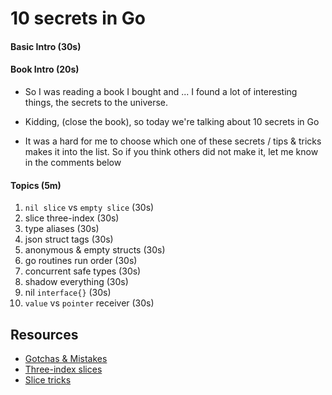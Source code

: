 # 10 secrets in Go

#### Basic Intro (30s)

#### Book Intro (20s)

- So I was reading a book I bought and ... I found a lot of interesting things, the secrets to the universe.

- Kidding, (close the book), so today we're talking about 10 secrets in Go

- It was a hard for me to choose which one of these secrets / tips & tricks makes it into the list. So if you think others did not make it, let me know in the comments below

#### Topics (5m)

1) `nil slice` vs `empty slice` (30s)
2) slice three-index (30s)
3) type aliases (30s)
4) json struct tags (30s)
5) anonymous & empty structs (30s)
6) go routines run order (30s)
7) concurrent safe types (30s)
8) shadow everything (30s)
9) nil `interface{}` (30s)
10) `value` vs `pointer` receiver (30s)


## Resources

- [Gotchas & Mistakes](http://devs.cloudimmunity.com/gotchas-and-common-mistakes-in-go-golang/)
- [Three-index slices](https://www.ardanlabs.com/blog/2013/12/three-index-slices-in-go-12.html)
- [Slice tricks](https://github.com/golang/go/wiki/SliceTricks#batching-with-minimal-allocation)
